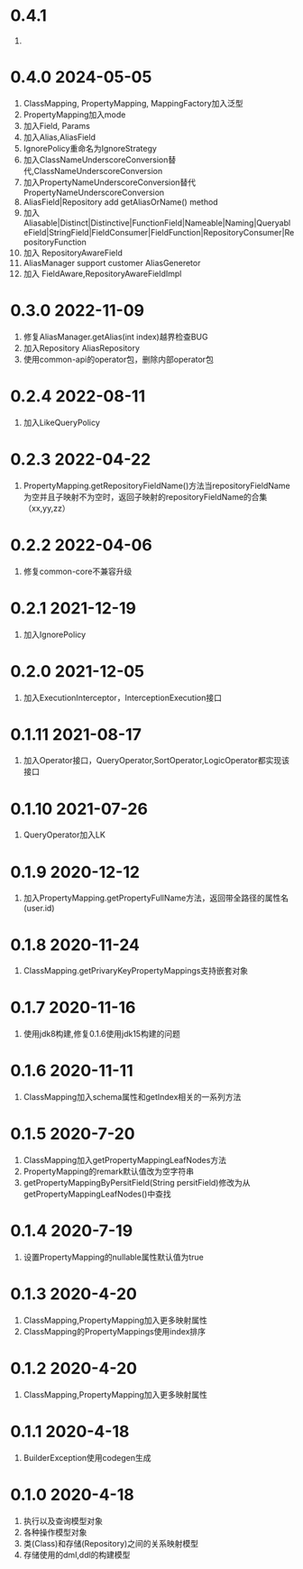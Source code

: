 # 0.4.1
1.

# 0.4.0 2024-05-05
1. ClassMapping, PropertyMapping, MappingFactory加入泛型
2. PropertyMapping加入mode
3. 加入Field, Params
4. 加入Alias,AliasField
5. IgnorePolicy重命名为IgnoreStrategy
6. 加入ClassNameUnderscoreConversion替代,ClassNameUnderscoreConversion
7. 加入PropertyNameUnderscoreConversion替代PropertyNameUnderscoreConversion
8. AliasField&vert;Repository add getAliasOrName() method
9. 加入  Aliasable&vert;Distinct&vert;Distinctive&vert;FunctionField&vert;Nameable&vert;Naming&vert;QueryableField&vert;StringField&vert;FieldConsumer&vert;FieldFunction&vert;RepositoryConsumer&vert;RepositoryFunction
10. 加入 RepositoryAwareField
11. AliasManager support customer AliasGeneretor
12. 加入 FieldAware,RepositoryAwareFieldImpl


# 0.3.0 2022-11-09
1. 修复AliasManager.getAlias(int index)越界检查BUG
2. 加入Repository AliasRepository
3. 使用common-api的operator包，删除内部operator包

# 0.2.4 2022-08-11
1. 加入LikeQueryPolicy

# 0.2.3 2022-04-22
1. PropertyMapping.getRepositoryFieldName()方法当repositoryFieldName为空并且子映射不为空时，返回子映射的repositoryFieldName的合集（xx,yy,zz）

# 0.2.2 2022-04-06
1. 修复common-core不兼容升级

# 0.2.1 2021-12-19
1. 加入IgnorePolicy

# 0.2.0 2021-12-05
1. 加入ExecutionInterceptor，InterceptionExecution接口

# 0.1.11 2021-08-17
1. 加入Operator接口，QueryOperator,SortOperator,LogicOperator都实现该接口

# 0.1.10 2021-07-26
1. QueryOperator加入LK

# 0.1.9 2020-12-12
1. 加入PropertyMapping.getPropertyFullName方法，返回带全路径的属性名(user.id)

# 0.1.8 2020-11-24
1. ClassMapping.getPrivaryKeyPropertyMappings支持嵌套对象

# 0.1.7 2020-11-16
1. 使用jdk8构建,修复0.1.6使用jdk15构建的问题

# 0.1.6 2020-11-11
1. ClassMapping加入schema属性和getIndex相关的一系列方法

# 0.1.5 2020-7-20
1. ClassMapping加入getPropertyMappingLeafNodes方法
2. PropertyMapping的remark默认值改为空字符串
3. getPropertyMappingByPersitField(String persitField)修改为从getPropertyMappingLeafNodes()中查找

# 0.1.4 2020-7-19
1. 设置PropertyMapping的nullable属性默认值为true

# 0.1.3 2020-4-20
1. ClassMapping,PropertyMapping加入更多映射属性
2. ClassMapping的PropertyMappings使用index排序

# 0.1.2 2020-4-20
1. ClassMapping,PropertyMapping加入更多映射属性

# 0.1.1 2020-4-18
1. BuilderException使用codegen生成

# 0.1.0 2020-4-18
1. 执行以及查询模型对象
2. 各种操作模型对象
3. 类(Class)和存储(Repository)之间的关系映射模型
4. 存储使用的dml,ddl的构建模型